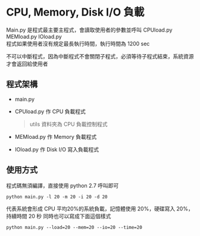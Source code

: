 # CPU, Memory, Disk I/O 負載
Main.py 是程式最主要主程式，會讀取使用者的參數並呼叫 CPUload.py MEMload.py IOload.py<br>
程式如果使用者沒有規定最長執行時間，執行時間為 1200 sec

不可以中斷程式，因為中斷程式不會關閉子程式，必須等待子程式結束，系統資源才會返回給使用者

## 程式架構

* main.py
* CPUload.py 作 CPU 負載程式
  > utils 資料夾為 CPU 負載控制程式
  
* MEMload.py 作 Memory 負載程式
* IOload.py  作 Disk I/O 寫入負載程式

## 使用方式

程式碼無須編譯，直接使用 python 2.7 呼叫即可

    python main.py -l 20 -m 20 -i 20 -d 20

代表系統會形成
CPU 平均20%的系統負載，記憶體使用 20%，硬碟寫入 20%，持續時間 20 秒
同時也可以寫成下面這個樣式

    python main.py --load=20 --mem=20 --io=20 --time=20
